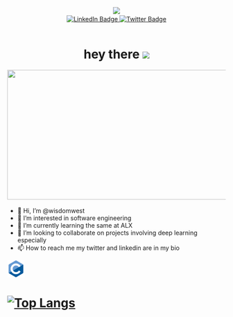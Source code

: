 <div id="header" align="center">
  <img src="https://media.giphy.com/media/3kPDmoWdBpQPNhCnUG/giphy.gif" width="100"/>
  <div id="badges">
  <a href="https://www.linkedin.com/in/harmony-wisdom-88a7a8270">
    <img src="https://img.shields.io/badge/LinkedIn-blue?style=for-the-badge&logo=linkedin&logoColor=white" alt="LinkedIn Badge"/>
  </a>
  <a href="https://twitter.com/_Wizzie_k">
    <img src="https://img.shields.io/badge/Twitter-blue?style=for-the-badge&logo=twitter&logoColor=white" alt="Twitter Badge"/>
  </a>
</div>
  <img src="https://komarev.com/ghpvc/?username=wisdomwest&style=flat-square&color=blue" alt=""/>
  <h1>
  hey there
  <img src="https://media.giphy.com/media/hvRJCLFzcasrR4ia7z/giphy.gif" width="30px"/>
</h1>
</div>

<div align="center">
  <img src="https://media.giphy.com/media/dWesBcTLavkZuG35MI/giphy.gif" width="600" height="300"/>
</div>


- 👋 Hi, I’m @wisdomwest
- 👀 I’m interested in software engineering
- 🌱 I’m currently learning the same at ALX
- 💞️ I’m looking to collaborate on projects involving deep learning especially 
- 📫 How to reach me my twitter and linkedin are in my bio

<div>
  <img src="https://github.com/devicons/devicon/blob/master/icons/c/c-original.svg" title="C" alt="C" width="40" height="40"/>&nbsp;
</div>
<h1><h1>

[![Top Langs](https://github-readme-stats.vercel.app/api/top-langs/?username=wisdomwest&layout=compact&theme=vision-friendly-dark)](https://github.com/anuraghazra/github-readme-stats)
<!---
wisdomwest/wisdomwest is a ✨ special ✨ repository because its `README.md` (this file) appears on your GitHub profile.
You can click the Preview link to take a look at your changes.
--->
